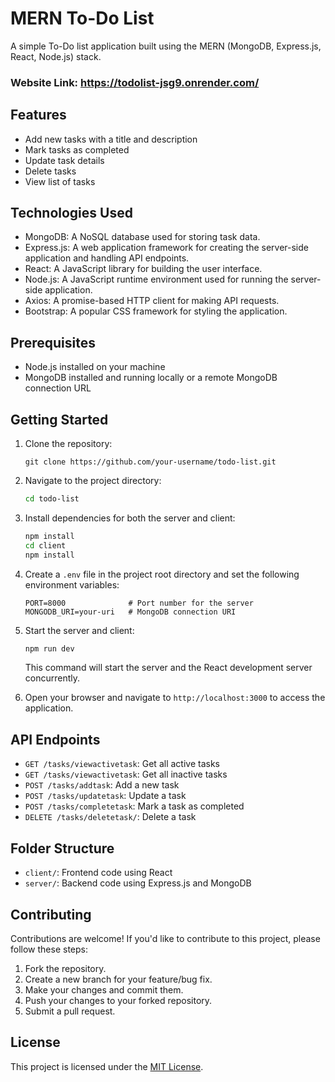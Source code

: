 # MERN To-Do List

A simple To-Do list application built using the MERN (MongoDB, Express.js, React, Node.js) stack.

### Website Link: https://todolist-jsg9.onrender.com/

## Features

- Add new tasks with a title and description
- Mark tasks as completed
- Update task details
- Delete tasks
- View list of tasks

## Technologies Used

- MongoDB: A NoSQL database used for storing task data.
- Express.js: A web application framework for creating the server-side application and handling API endpoints.
- React: A JavaScript library for building the user interface.
- Node.js: A JavaScript runtime environment used for running the server-side application.
- Axios: A promise-based HTTP client for making API requests.
- Bootstrap: A popular CSS framework for styling the application.

## Prerequisites

- Node.js installed on your machine
- MongoDB installed and running locally or a remote MongoDB connection URL

## Getting Started

1. Clone the repository:

   ```
   git clone https://github.com/your-username/todo-list.git
   ```

2. Navigate to the project directory:

   ```bash
   cd todo-list
   ```

3. Install dependencies for both the server and client:

   ```bash
   npm install
   cd client
   npm install
   ```

4. Create a `.env` file in the project root directory and set the following environment variables:

   ```plaintext
   PORT=8000              # Port number for the server
   MONGODB_URI=your-uri   # MongoDB connection URI
   ```

5. Start the server and client:

   ```bash
   npm run dev
   ```

   This command will start the server and the React development server concurrently.

6. Open your browser and navigate to `http://localhost:3000` to access the application.

## API Endpoints

- `GET /tasks/viewactivetask`: Get all active tasks
- `GET /tasks/viewactivetask`: Get all inactive tasks
- `POST /tasks/addtask`: Add a new task
- `POST /tasks/updatetask`: Update a task
- `POST /tasks/completetask`: Mark a task as completed
- `DELETE /tasks/deletetask/`: Delete a task

## Folder Structure

- `client/`: Frontend code using React
- `server/`: Backend code using Express.js and MongoDB

## Contributing

Contributions are welcome! If you'd like to contribute to this project, please follow these steps:

1. Fork the repository.
2. Create a new branch for your feature/bug fix.
3. Make your changes and commit them.
4. Push your changes to your forked repository.
5. Submit a pull request.

## License

This project is licensed under the [MIT License](LICENSE).
